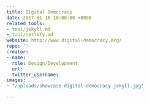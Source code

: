 ```yaml
---
title: Digital Democracy
date: 2017-01-16 10:00:00 +0000
related_tools:
- tool/jekyll.md
- tool/netlify.md
website: http://www.digital-democracy.org/
repo: ''
creator:
- name:
  role: Design/Development
  url:
  twitter_username:
images:
- "/uploads/showcase-digital-democracy-jekyll.jpg"

---
```

